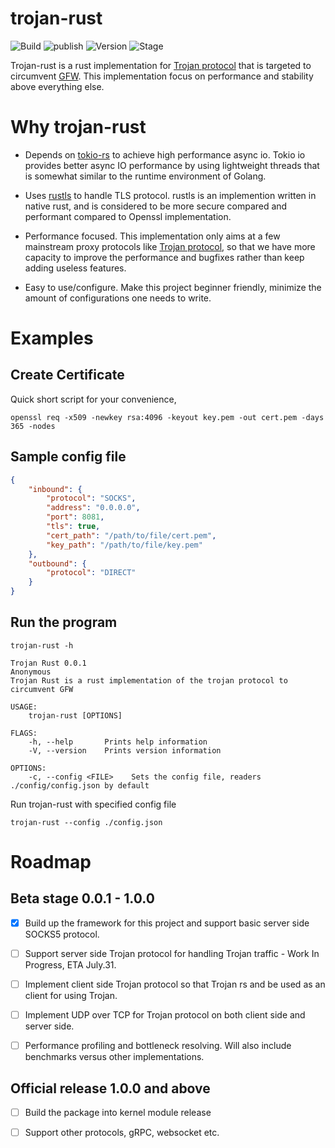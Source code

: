 # trojan-rust

![Build](https://github.com/cty123/TrojanRust/actions/workflows/build.yml/badge.svg) ![publish](https://github.com/cty123/TrojanRust/actions/workflows/publish.yml/badge.svg) ![Version](https://img.shields.io/badge/Version_0.0.1-blue.svg) ![Stage](https://img.shields.io/badge/beta-blue.svg)

Trojan-rust is a rust implementation for [Trojan protocol](https://trojan-gfw.github.io/trojan/protocol.html) that is targeted to circumvent [GFW](https://en.wikipedia.org/wiki/Great_Firewall). This implementation focus on performance and stability above everything else.

# Why trojan-rust

* Depends on [tokio-rs](https://github.com/tokio-rs/tokio) to achieve high performance async io. Tokio io provides better async IO performance by using lightweight threads that is somewhat similar to the runtime environment of Golang.

* Uses [rustls](https://github.com/ctz/rustls) to handle TLS protocol. rustls is an implemention written in native rust, and is considered to be more secure compared and performant compared to Openssl implementation.

* Performance focused. This implementation only aims at a few mainstream proxy protocols like [Trojan protocol](https://trojan-gfw.github.io/trojan/protocol.html), so that we have more capacity to improve the performance and bugfixes rather than keep adding useless features. 

* Easy to use/configure. Make this project beginner friendly, minimize the amount of configurations one needs to write.

# Examples



## Create Certificate
Quick short script for your convenience,
    
    openssl req -x509 -newkey rsa:4096 -keyout key.pem -out cert.pem -days 365 -nodes

## Sample config file
```json
{
    "inbound": {
        "protocol": "SOCKS",
        "address": "0.0.0.0",
        "port": 8081,
        "tls": true,
        "cert_path": "/path/to/file/cert.pem",
        "key_path": "/path/to/file/key.pem"
    },
    "outbound": {
        "protocol": "DIRECT"
    }
}
```

## Run the program

```
trojan-rust -h

Trojan Rust 0.0.1
Anonymous
Trojan Rust is a rust implementation of the trojan protocol to circumvent GFW

USAGE:
    trojan-rust [OPTIONS]

FLAGS:
    -h, --help       Prints help information
    -V, --version    Prints version information

OPTIONS:
    -c, --config <FILE>    Sets the config file, readers ./config/config.json by default
```

Run trojan-rust with specified config file

    trojan-rust --config ./config.json


# Roadmap

## Beta stage 0.0.1 - 1.0.0
- [x] Build up the framework for this project and support basic server side SOCKS5 protocol.

- [ ] Support server side Trojan protocol for handling Trojan traffic - Work In Progress, ETA July.31.

- [ ] Implement client side Trojan protocol so that Trojan rs and be used as an client for using Trojan.

- [ ] Implement UDP over TCP for Trojan protocol on both client side and server side.

- [ ] Performance profiling and bottleneck resolving. Will also include benchmarks versus other implementations.

## Official release 1.0.0 and above
- [ ] Build the package into kernel module release

- [ ] Support other protocols, gRPC, websocket etc.
